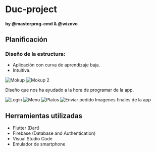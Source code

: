# Duc-project
 
#### by @masterprog-cmd & @wizovo

## Planificación
### Diseño de la estructura:
- Aplicación con curva de aprendizaje baja.
- Intuitiva.

![Mokup](https://i.imgur.com/lIQB9n6.jpg)
![Mokup 2](https://i.imgur.com/m2wjtJl.jpg)

Diseño que nos ha ayudado a la hora de programar de la app.

![Login](https://i.imgur.com/irIWxQg.png)
![Menu](https://i.imgur.com/VuPplUe.png)
![Platos](https://i.imgur.com/buZA5S8.png)
![Enviar pedido](https://i.imgur.com/LY4a7jL.png)
Imagenes finales de la app

## Herramientas utilizadas
+ Flutter (Dart)
+ Firebase (Database and Authentication)
+ Visual Studio Code
+ Emulador de smartphone

